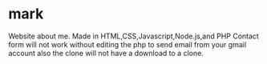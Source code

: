 # mark
Website about me. Made in HTML,CSS,Javascript,Node.js,and PHP Contact form will not work without editing the php to send email from your gmail account also the clone will not have a download to a clone.
